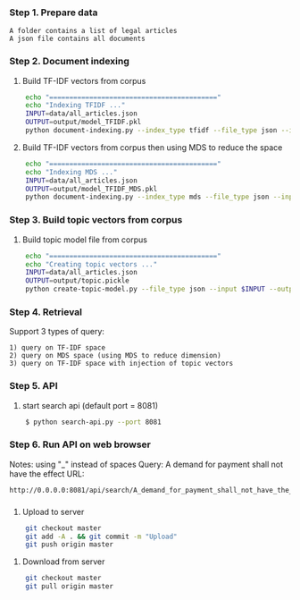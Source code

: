 ### Step 1. Prepare data
    A folder contains a list of legal articles 
	A json file contains all documents

### Step 2. Document indexing
1) Build TF-IDF vectors from corpus

```sh
    echo "=========================================="
    echo "Indexing TFIDF ..."
    INPUT=data/all_articles.json
    OUTPUT=output/model_TFIDF.pkl
    python document-indexing.py --index_type tfidf --file_type json --input $INPUT --output $OUTPUT
```

2) Build TF-IDF vectors from corpus then using MDS to reduce the space
```sh
    echo "=========================================="
    echo "Indexing MDS ..."
    INPUT=data/all_articles.json
    OUTPUT=output/model_TFIDF_MDS.pkl
    python document-indexing.py --index_type mds --file_type json --input $INPUT --output $OUTPUT
```

### Step 3. Build topic vectors from corpus
1) Build topic model file from corpus

```sh
    echo "=========================================="
    echo "Creating topic vectors ..."
    INPUT=data/all_articles.json
    OUTPUT=output/topic.pickle
    python create-topic-model.py --file_type json --input $INPUT --output $OUTPUT
```
### Step 4. Retrieval
Support 3 types of query:

    1) query on TF-IDF space
    2) query on MDS space (using MDS to reduce dimension)
    3) query on TF-IDF space with injection of topic vectors

### Step 5. API
1) start search api (default port = 8081)

```sh
    $ python search-api.py --port 8081
```
### Step 6. Run API on web browser
Notes: using "_" instead of spaces
Query: A demand for payment shall not have the effect
URL:
    
    http://0.0.0.0:8081/api/search/A_demand_for_payment_shall_not_have_the_effect


### 
1) Upload to server 

```sh
    git checkout master
    git add -A . && git commit -m "Upload"
    git push origin master 
```

1) Download from server

```sh
    git checkout master
    git pull origin master
```